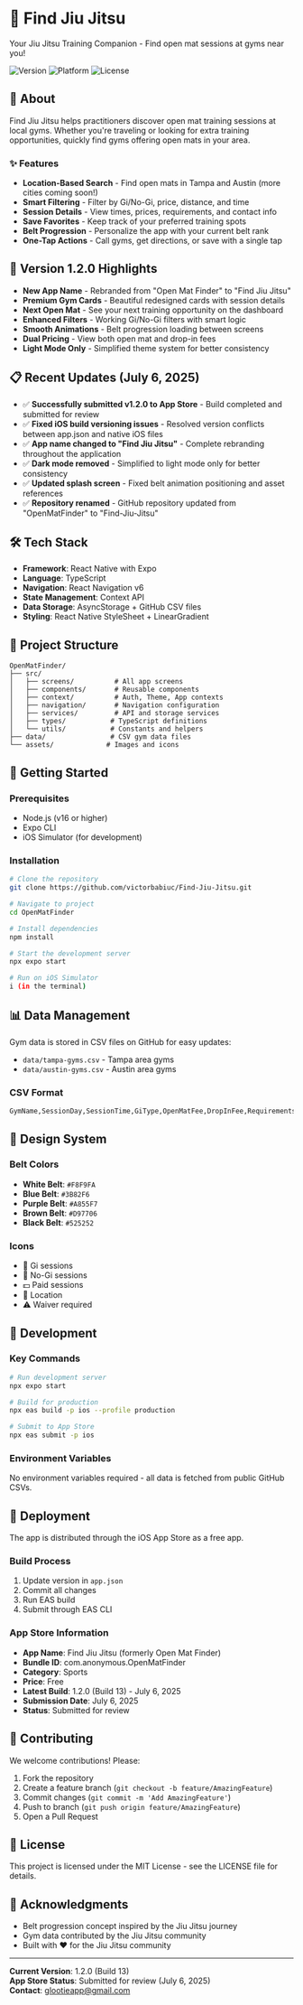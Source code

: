 # 🥋 Find Jiu Jitsu

Your Jiu Jitsu Training Companion - Find open mat sessions at gyms near you!

![Version](https://img.shields.io/badge/version-1.2.0-blue.svg)
![Platform](https://img.shields.io/badge/platform-iOS-lightgrey.svg)
![License](https://img.shields.io/badge/license-MIT-green.svg)

## 📱 About

Find Jiu Jitsu helps practitioners discover open mat training sessions at local gyms. Whether you're traveling or looking for extra training opportunities, quickly find gyms offering open mats in your area.

### ✨ Features

- **Location-Based Search** - Find open mats in Tampa and Austin (more cities coming soon!)
- **Smart Filtering** - Filter by Gi/No-Gi, price, distance, and time
- **Session Details** - View times, prices, requirements, and contact info
- **Save Favorites** - Keep track of your preferred training spots
- **Belt Progression** - Personalize the app with your current belt rank
- **One-Tap Actions** - Call gyms, get directions, or save with a single tap

## 🎯 Version 1.2.0 Highlights

- **New App Name** - Rebranded from "Open Mat Finder" to "Find Jiu Jitsu"
- **Premium Gym Cards** - Beautiful redesigned cards with session details
- **Next Open Mat** - See your next training opportunity on the dashboard
- **Enhanced Filters** - Working Gi/No-Gi filters with smart logic
- **Smooth Animations** - Belt progression loading between screens
- **Dual Pricing** - View both open mat and drop-in fees
- **Light Mode Only** - Simplified theme system for better consistency

## 📋 Recent Updates (July 6, 2025)

- ✅ **Successfully submitted v1.2.0 to App Store** - Build completed and submitted for review
- ✅ **Fixed iOS build versioning issues** - Resolved version conflicts between app.json and native iOS files
- ✅ **App name changed to "Find Jiu Jitsu"** - Complete rebranding throughout the application
- ✅ **Dark mode removed** - Simplified to light mode only for better consistency
- ✅ **Updated splash screen** - Fixed belt animation positioning and asset references
- ✅ **Repository renamed** - GitHub repository updated from "OpenMatFinder" to "Find-Jiu-Jitsu"

## 🛠️ Tech Stack

- **Framework**: React Native with Expo
- **Language**: TypeScript
- **Navigation**: React Navigation v6
- **State Management**: Context API
- **Data Storage**: AsyncStorage + GitHub CSV files
- **Styling**: React Native StyleSheet + LinearGradient

## 📂 Project Structure

```
OpenMatFinder/
├── src/
│   ├── screens/          # All app screens
│   ├── components/       # Reusable components
│   ├── context/          # Auth, Theme, App contexts
│   ├── navigation/       # Navigation configuration
│   ├── services/         # API and storage services
│   ├── types/           # TypeScript definitions
│   └── utils/           # Constants and helpers
├── data/                # CSV gym data files
└── assets/             # Images and icons
```

## 🚀 Getting Started

### Prerequisites

- Node.js (v16 or higher)
- Expo CLI
- iOS Simulator (for development)

### Installation

```bash
# Clone the repository
git clone https://github.com/victorbabiuc/Find-Jiu-Jitsu.git

# Navigate to project
cd OpenMatFinder

# Install dependencies
npm install

# Start the development server
npx expo start

# Run on iOS Simulator
i (in the terminal)
```

## 📊 Data Management

Gym data is stored in CSV files on GitHub for easy updates:
- `data/tampa-gyms.csv` - Tampa area gyms
- `data/austin-gyms.csv` - Austin area gyms

### CSV Format

```csv
GymName,SessionDay,SessionTime,GiType,OpenMatFee,DropInFee,Requirements,Address,Phone,Website,Coordinates
```

## 🎨 Design System

### Belt Colors
- **White Belt**: `#F8F9FA`
- **Blue Belt**: `#3B82F6`
- **Purple Belt**: `#A855F7`
- **Brown Belt**: `#D97706`
- **Black Belt**: `#525252`

### Icons
- 🥋 Gi sessions
- 👕 No-Gi sessions
- 💵 Paid sessions
- 📍 Location
- ⚠️ Waiver required

## 🔧 Development

### Key Commands

```bash
# Run development server
npx expo start

# Build for production
npx eas build -p ios --profile production

# Submit to App Store
npx eas submit -p ios
```

### Environment Variables

No environment variables required - all data is fetched from public GitHub CSVs.

## 📱 Deployment

The app is distributed through the iOS App Store as a free app.

### Build Process

1. Update version in `app.json`
2. Commit all changes
3. Run EAS build
4. Submit through EAS CLI

### App Store Information

- **App Name**: Find Jiu Jitsu (formerly Open Mat Finder)
- **Bundle ID**: com.anonymous.OpenMatFinder
- **Category**: Sports
- **Price**: Free
- **Latest Build**: 1.2.0 (Build 13) - July 6, 2025
- **Submission Date**: July 6, 2025
- **Status**: Submitted for review

## 🤝 Contributing

We welcome contributions! Please:

1. Fork the repository
2. Create a feature branch (`git checkout -b feature/AmazingFeature`)
3. Commit changes (`git commit -m 'Add AmazingFeature'`)
4. Push to branch (`git push origin feature/AmazingFeature`)
5. Open a Pull Request

## 📄 License

This project is licensed under the MIT License - see the LICENSE file for details.

## 🙏 Acknowledgments

- Belt progression concept inspired by the Jiu Jitsu journey
- Gym data contributed by the Jiu Jitsu community
- Built with ❤️ for the Jiu Jitsu community

---

**Current Version**: 1.2.0 (Build 13)  
**App Store Status**: Submitted for review (July 6, 2025)  
**Contact**: glootieapp@gmail.com